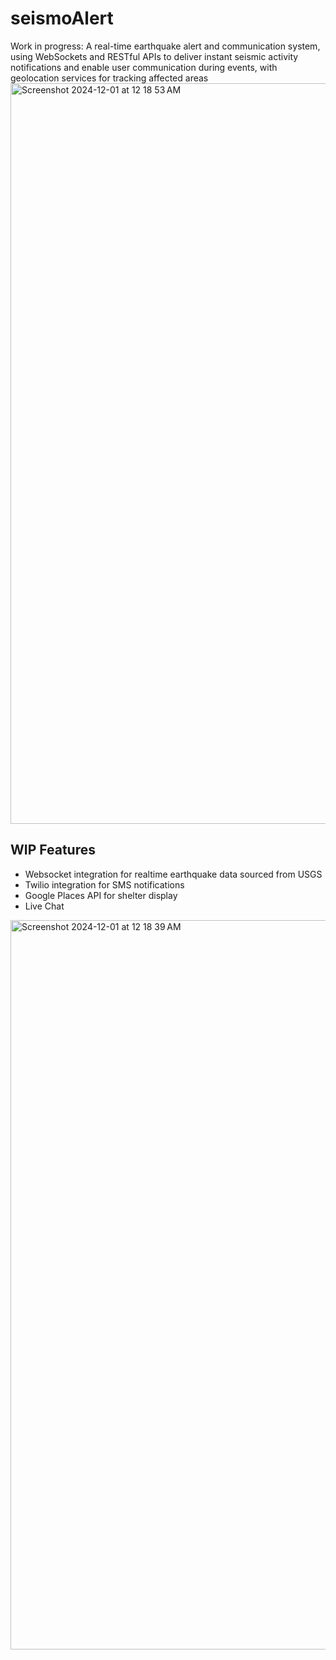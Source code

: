 # seismoAlert
Work in progress: A real-time earthquake alert and communication system, using WebSockets and RESTful APIs to deliver instant seismic activity notifications and enable user communication during events, with geolocation services for tracking affected areas
<img width="1185" alt="Screenshot 2024-12-01 at 12 18 53 AM" src="https://github.com/user-attachments/assets/691977bd-cbde-4d0a-9501-d7077e79a67e">

## WIP Features
- Websocket integration for realtime earthquake data sourced from USGS
- Twilio integration for SMS notifications
- Google Places API for shelter display
- Live Chat
<img width="1167" alt="Screenshot 2024-12-01 at 12 18 39 AM" src="https://github.com/user-attachments/assets/0ea7fb60-0d7e-4408-a3c6-518e947f08ea">

